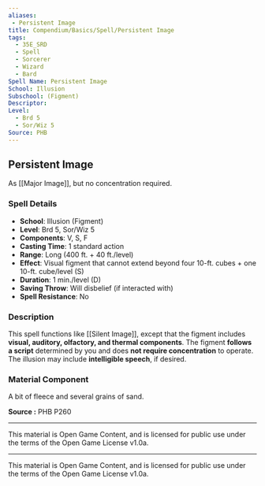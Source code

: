 ```yaml
---
aliases:
 - Persistent Image
title: Compendium/Basics/Spell/Persistent Image
tags:  
  - 35E_SRD  
  - Spell  
  - Sorcerer  
  - Wizard  
  - Bard  
Spell Name: Persistent Image
School: Illusion
Subschool: (Figment)
Descriptor: 
Level:  
  - Brd 5  
  - Sor/Wiz 5  
Source: PHB
---
```


## Persistent Image

As [[Major Image]], but no concentration required.

### Spell Details

- **School**: Illusion (Figment)  
- **Level**: Brd 5, Sor/Wiz 5  
- **Components**: V, S, F  
- **Casting Time**: 1 standard action  
- **Range**: Long (400 ft. + 40 ft./level)  
- **Effect**: Visual figment that cannot extend beyond four 10-ft. cubes + one 10-ft. cube/level (S)  
- **Duration**: 1 min./level (D)  
- **Saving Throw**: Will disbelief (if interacted with)  
- **Spell Resistance**: No  

### Description

This spell functions like [[Silent Image]], except that the figment includes **visual, auditory, olfactory, and thermal components**. The figment **follows a script** determined by you and does **not require concentration** to operate.  
The illusion may include **intelligible speech**, if desired.

### Material Component

A bit of fleece and several grains of sand.



**Source :** PHB P260

---

This material is Open Game Content, and is licensed for public use under  
the terms of the Open Game License v1.0a.

---

This material is Open Game Content, and is licensed for public use under the terms of the Open Game License v1.0a.
